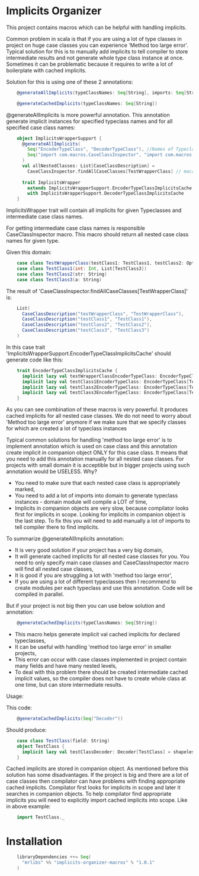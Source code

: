 # Implicits Organizer

This project contains macros which can be helpful with handling implicits.

Common problem in scala is that if you are using a lot of type classes in project on huge case classes you can experience 'Method too large error'.
Typical solution for this is to manually add implicits to tell compiler to store intermediate results and not generate whole type class instance at once.
Sometimes it can be problematic because it requires to write a lot of boilerplate with cached implicits.

Solution for this is using one of these 2 annotations:

```scala
    @generateAllImplicits(typeClassNames: Seq[String], imports: Seq[String])

    @generateCachedImplicits(typeClassNames: Seq[String])
```
@generateAllImplicits is more powerful annotation. This annotation generate implicit instances for specified typeclass names and for all specified case class names:

```scala
    object ImplicitsWrapperSupport {
      @generateAllImplicits(
        Seq("EncoderTypeClass", "DecoderTypeClass"), //Names of Typeclass for which implicits should be generated
        Seq("import com.macros.CaseClassInspector", "import com.macros.ImplicitsGeneratorDomainTest._") // Additional imports required for macro to find domain classes
      )
      val allNestedClasses: List[CaseClassDescription] =
        CaseClassInspector.findAllCaseClasses[TestWrapperClass] // macro to get all nested case class names
    
      trait ImplicitsWrapper
        extends ImplicitsWrapperSupport.EncoderTypeClassImplicitsCache // these 2 traits were generated by @generateAllImplicits annotation
        with ImplicitsWrapperSupport.DecoderTypeClassImplicitsCache
    }
```
ImplicitsWrapper trait will contain all implicits for given Typeclasses and intermediate case class names.

For getting intermediate case class names is responsible CaseClassInspector macro.
This macro should return all nested case class names for given type.

Given this domain:

```scala
    case class TestWrapperClass(testClass1: TestClass1, testClass2: Option[TestClass2])
    case class TestClass1(int: Int, List[TestClass3])
    case class TestClass2(str: String)
    case class TestClass3(a: String)
```

The result of 'CaseClassInspector.findAllCaseClasses[TestWrapperClass]' is:

```scala
    List(
      CaseClassDescription("testWrapperClass", "TestWrapperClass"),
      CaseClassDescription("testClass1", "TestClass1"),
      CaseClassDescription("testClass2", "TestClass2"),
      CaseClassDescription("testClass3", "TestClass3")
    )
```
In this case trait 'ImplicitsWrapperSupport.EncoderTypeClassImplicitsCache' should generate code like this:
```scala
    trait EncoderTypeClassImplicitsCache {
      implicit lazy val testWrapperClassEncoderTypeClass: EncoderTypeClass[TestWrapperClass] = shapeless.cachedImplicit
      implicit lazy val testClass1EncoderTypeClass: EncoderTypeClass[TestClass1] = shapeless.cachedImplicit
      implicit lazy val testClass2EncoderTypeClass: EncoderTypeClass[TestClass2] = shapeless.cachedImplicit
      implicit lazy val testClass3EncoderTypeClass: EncoderTypeClass[TestClass3] = shapeless.cachedImplicit
    }
```
As you can see combination of these macros is very powerful. It produces cached implicits for all nested case classes.
We do not need to worry about 'Method too large error' anymore if we make sure that we specify classes for which are created a lot of typeclass instances

Typical common solutions for handling 'method too large error' is to implement annotation which is used on case class and this annotation create implicit in companion object ONLY for this case class. It means that you need to add this annotation manually for all nested case classes.
For projects with small domain it is acceptible but in bigger projects using such annotation would be USELESS. Why?

* You need to make sure that each nested case class is appropriately marked,
* You need to add a lot of imports into domain to generate typeclass instances - domain module will compile a LOT of time,
* Implicits in companion objects are very slow, because compilator looks first for implicits in scope. Looking for implicits in companion object is the last step. To fix this you will need to add manually a lot of imports to tell compiler there to find implicits.

To summarize @generateAllImplicits annotation:

* It is very good solution if your project has a very big domain,
* It will generate cached implicits for all nested case classes for you. You need to only specify main case classes and CaseClassInspector macro will find all nested case classes,
* It is good if you are struggling a lot with 'method too large error',
* If you are using a lot of different typeclasses then I recommend to create modules per each typeclass and use this annotation. Code will be compiled in parallel.

But if your project is not big then you can use below solution and annotation:

```scala
    @generateCachedImplicits(typeClassNames: Seq[String])
```

* This macro helps generate implicit val cached implicits for declared typeclasses,
* It can be useful with handling 'method too large error' in smaller projects,
* This error can occur with case classes implemented in project contain many fields and have many nested levels,
* To deal with this problem there should be created intermediate cached implicit values, so the compiler does not have to create whole class at one time, but can store intermediate results.

Usage:
 
This code:
```scala
    @generateCachedImplicits(Seq("Decoder"))
```
Should produce:

```scala
    case class TestClass(field: String)
    object TestClass {
      implicit lazy val testClassDecoder: Decoder[TestClass] = shapeless.cachedImplicit
    }
```
Cached implicits are stored in companion object.
As mentioned before this solution has some disadvantages. 
If the project is big and there are a lot of case classes then compilator can have problems with finding appropriate cached implicits.
Compilator first looks for implicits in scope and later it searches in companion objects.
To help compilator find appropriate implicits you will need to explicitly import cached implicits into scope.
Like in above example:

```scala
    import TestClass._
```

# Installation
```scala
    libraryDependencies ++= Seq(
      "mrlibs" %% "implicits-organizer-macros" % "1.0.1"
    )
```